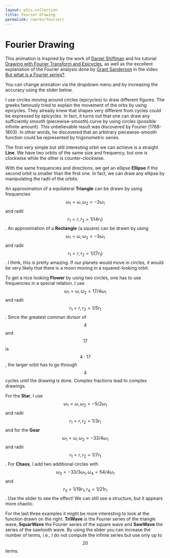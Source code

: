 ```yaml
---
layout: p5js-collection
title: Fourier Drawing
permalink: /works/fourier/
---
```


# Fourier Drawing

This animation is inspired by the work of [Daniel Shiffman](https://shiffman.net/) and his tutorial [Drawing with Fourier Transform and Epicycles](https://www.youtube.com/watch?v=MY4luNgGfms), as well as the excellent explanation of the Fourier analysis done by [Grant Sanderson](https://www.3blue1brown.com/about) in the video [But what is a Fourier series?](https://www.youtube.com/watch?v=r6sGWTCMz2k).

You can change animation via the dropdown menu and by increasing the accuracy using the slider below.

I use circles moving around circles (epicycles) to draw different figures.
The greeks famously tried to explain the movement of the orbs by using epicycles.
They already knew that shapes very different from cycles could be expressed by epicycles.
In fact, it turns out that one can draw any sufficiently smooth (piecewise-smooth) curve by using circles (possible infinite amount).
This unbelievable result was discovered by Fourier (1768-1803).
In other words, he discovered that an arbitrary piecewise-smooth function could be represented by trigonometric series.

<div id = "p5-fourier" style="position: relative; background-color: #fdfdfd;"></div>

The first very simple but still interesting orbit we can achieve is a straight **Line**.
We have two orbits of the same size and frequency, but one is clockwise while the other is counter-clockwise.

With the same frequencies and directions, we get an ellipse **Ellipse** if the second orbit is smaller than the first one.
In fact, we can draw any ellipse by manipulating the radii of the orbits.

An approximation of a equilateral **Triangle** can be drawn by using frequencies $$\omega_1 = \omega, \omega_2 = -2\omega_1$$ and radii $$r_1 = r, r_2 = 1/(4 r_1)$$.
An approximation of a **Rectangle** (a square) can be drawn by using $$\omega_1 = \omega, \omega_2 = -3 \omega_1$$ and radii $$r_1 = r, r_2 = 1/(7 r_1)$$.
I think, this is pretty amazing.
If our planets would move in circles, it would be very likely that there is a moon moving in a squared-looking orbit.

To get a nice looking **Flower** by using two circles, one has to use frequencies in a special relation.
I use $$\omega_1 = \omega, \omega_2 = 17/4 \omega_1$$ and radii $$r_1 = r, r_2 = 1/5 r_1$$.
Since the greatest comman divisor of $$4$$ and $$17$$ is $$4 \cdot 17$$, the larger orbit has to go through $$4$$ cycles until the drawing is done.
Complex fractions lead to complex drawings.

For the **Star**, I use $$\omega_1 = \omega, \omega_2 = -5/2 \omega_1$$ and radii $$r_1 = r, r_2 = 1/3 r_1$$ and for the **Gear**
$$\omega_1 = \omega, \omega_2 = -33/4 \omega_1$$ and radii $$r_1 = r, r_2 = 1/7 r_1$$.
For **Chaos**, I add two additional circles with 
$$\omega_3 = -33 / 3 \omega_1, \omega_4 = 54 / 4 \omega_1$$
and
$$r_3 = 1 / 19 r_1, r_4 = 1 / 21 r_1$$.
Use the slider to see the effect!
We can still see a structure, but it appears more chaotic.

For the last three examples it might be more interesting to look at the function drawn on the right.
**TriWave** is the Fourier series of the triangle wave, **SquarWave** the Fourier series of the square wave and **SawWave** the series of the sawtooth wave.
By using the slider you can increase the number of terms, i.e., I do not compute the infinte series but use only up to $$20$$ terms.